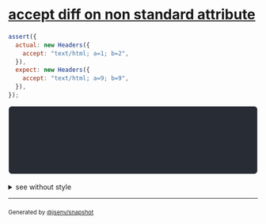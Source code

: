 # [accept diff on non standard attribute](../../headers.test.js#L136)

```js
assert({
  actual: new Headers({
    accept: "text/html; a=1; b=2",
  }),
  expect: new Headers({
    accept: "text/html; a=9; b=9",
  }),
});
```

![img](throw.svg)

<details>
  <summary>see without style</summary>

```console
AssertionError: actual and expect are different

actual: Headers(
  "accept" => "text/html; a=1; b=2"
)
expect: Headers(
  "accept" => "text/html; a=9; b=9"
)
```

</details>

---

<sub>
  Generated by <a href="https://github.com/jsenv/core/tree/main/packages/independent/snapshot">@jsenv/snapshot</a>
</sub>
